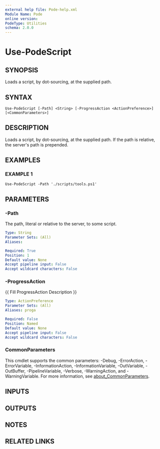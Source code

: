 ```yaml
---
external help file: Pode-help.xml
Module Name: Pode
online version:
PodeType: Utilities
schema: 2.0.0
---
```


# Use-PodeScript

## SYNOPSIS
Loads a script, by dot-sourcing, at the supplied path.

## SYNTAX

```
Use-PodeScript [-Path] <String> [-ProgressAction <ActionPreference>] [<CommonParameters>]
```

## DESCRIPTION
Loads a script, by dot-sourcing, at the supplied path.
If the path is relative, the server's path is prepended.

## EXAMPLES

### EXAMPLE 1
```
Use-PodeScript -Path './scripts/tools.ps1'
```

## PARAMETERS

### -Path
The path, literal or relative to the server, to some script.

```yaml
Type: String
Parameter Sets: (All)
Aliases:

Required: True
Position: 1
Default value: None
Accept pipeline input: False
Accept wildcard characters: False
```

### -ProgressAction
{{ Fill ProgressAction Description }}

```yaml
Type: ActionPreference
Parameter Sets: (All)
Aliases: proga

Required: False
Position: Named
Default value: None
Accept pipeline input: False
Accept wildcard characters: False
```

### CommonParameters
This cmdlet supports the common parameters: -Debug, -ErrorAction, -ErrorVariable, -InformationAction, -InformationVariable, -OutVariable, -OutBuffer, -PipelineVariable, -Verbose, -WarningAction, and -WarningVariable. For more information, see [about_CommonParameters](http://go.microsoft.com/fwlink/?LinkID=113216).

## INPUTS

## OUTPUTS

## NOTES

## RELATED LINKS
